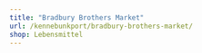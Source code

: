 ```yaml
---
title: "Bradbury Brothers Market"
url: /kennebunkport/bradbury-brothers-market/
shop: Lebensmittel
---
```


